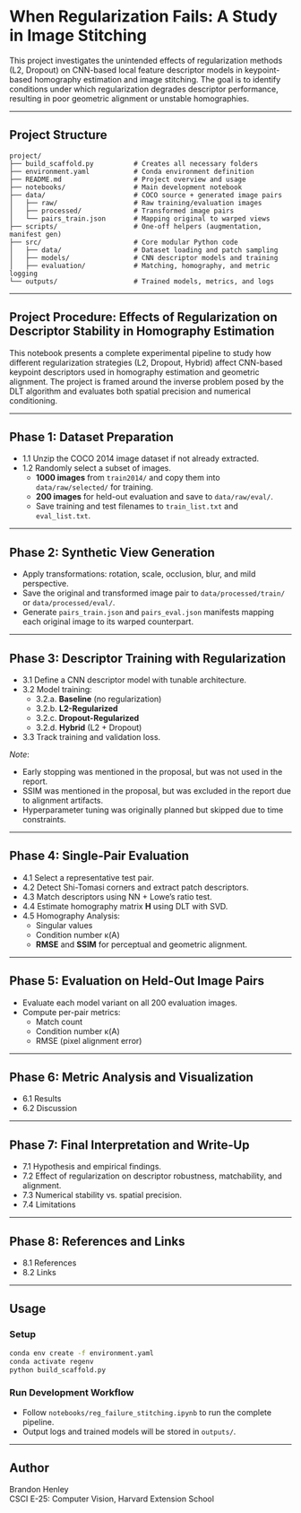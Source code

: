 # When Regularization Fails: A Study in Image Stitching

This project investigates the unintended effects of regularization methods (L2, Dropout) on CNN-based local feature descriptor models in keypoint-based homography estimation and image stitching. The goal is to identify conditions under which regularization degrades descriptor performance, resulting in poor geometric alignment or unstable homographies.

---

## Project Structure

```
project/
├── build_scaffold.py          # Creates all necessary folders
├── environment.yaml           # Conda environment definition
├── README.md                  # Project overview and usage
├── notebooks/                 # Main development notebook
├── data/                      # COCO source + generated image pairs
│   ├── raw/                   # Raw training/evaluation images
│   ├── processed/             # Transformed image pairs
│   └── pairs_train.json       # Mapping original to warped views
├── scripts/                   # One-off helpers (augmentation, manifest gen)
├── src/                       # Core modular Python code
│   ├── data/                  # Dataset loading and patch sampling
│   ├── models/                # CNN descriptor models and training
│   ├── evaluation/            # Matching, homography, and metric logging
└── outputs/                   # Trained models, metrics, and logs
```

---

## Project Procedure: Effects of Regularization on Descriptor Stability in Homography Estimation

This notebook presents a complete experimental pipeline to study how different regularization strategies (L2, Dropout, Hybrid) affect CNN-based keypoint descriptors used in homography estimation and geometric alignment. The project is framed around the inverse problem posed by the DLT algorithm and evaluates both spatial precision and numerical conditioning.

---

## Phase 1: Dataset Preparation

- 1.1 Unzip the COCO 2014 image dataset if not already extracted.
- 1.2 Randomly select a subset of images.
    - **1000 images** from `train2014/` and copy them into `data/raw/selected/` for training.
    - **200 images** for held-out evaluation and save to `data/raw/eval/`.
    - Save training and test filenames to `train_list.txt` and `eval_list.txt`.

---

## Phase 2: Synthetic View Generation
- Apply transformations: rotation, scale, occlusion, blur, and mild perspective.
- Save the original and transformed image pair to `data/processed/train/` or `data/processed/eval/`.
- Generate `pairs_train.json` and `pairs_eval.json` manifests mapping each original image to its warped counterpart.

---

## Phase 3: Descriptor Training with Regularization

- 3.1 Define a CNN descriptor model with tunable architecture.
- 3.2 Model training:
    - 3.2.a. **Baseline** (no regularization)
    - 3.2.b. **L2-Regularized**
    - 3.2.c. **Dropout-Regularized**
    - 3.2.d. **Hybrid** (L2 + Dropout)
- 3.3 Track training and validation loss.

*Note*: 
- Early stopping was mentioned in the proposal, but was not used in the report. 
- SSIM was mentioned in the proposal, but was excluded in the report due to alignment artifacts.
- Hyperparameter tuning was originally planned but skipped due to time constraints.

---

## Phase 4: Single-Pair Evaluation

- 4.1 Select a representative test pair.
- 4.2 Detect Shi-Tomasi corners and extract patch descriptors.
- 4.3 Match descriptors using NN + Lowe’s ratio test.
- 4.4 Estimate homography matrix **H** using DLT with SVD.
- 4.5 Homography Analysis:
    - Singular values
    - Condition number κ(A)
    - **RMSE** and **SSIM** for perceptual and geometric alignment.

---

## Phase 5: Evaluation on Held-Out Image Pairs

- Evaluate each model variant on all 200 evaluation images.
- Compute per-pair metrics:
    - Match count
    - Condition number κ(A)
    - RMSE (pixel alignment error)

---

## Phase 6: Metric Analysis and Visualization

- 6.1 Results
- 6.2 Discussion

---

## Phase 7: Final Interpretation and Write-Up

- 7.1 Hypothesis and empirical findings.
- 7.2 Effect of regularization on descriptor robustness, matchability, and alignment.
- 7.3 Numerical stability vs. spatial precision.
- 7.4 Limitations

---

## Phase 8: References and Links

- 8.1 References
- 8.2 Links

---

## Usage

### Setup

```bash
conda env create -f environment.yaml
conda activate regenv
python build_scaffold.py
```

### Run Development Workflow

- Follow `notebooks/reg_failure_stitching.ipynb` to run the complete pipeline.
- Output logs and trained models will be stored in `outputs/`.

---

## Author

Brandon Henley  
CSCI E-25: Computer Vision, Harvard Extension School
